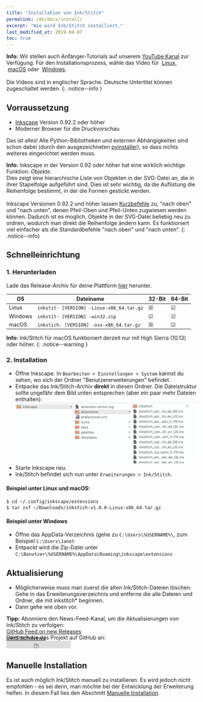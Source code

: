 ```yaml
---
title: "Installation von Ink/Stitch"
permalink: /de/docs/install/
excerpt: "Wie wird Ink/Stitch installiert."
last_modified_at: 2019-04-07
toc: true
---
```


**Info:** Wir stellen auch Anfänger-Tutorials auf unserem <i class="fab fa-youtube"></i> [YouTube Kanal](https://www.youtube.com/channel/UCJCDCFuT_xQoI55e10HRiRw) zur Verfügung.
Für den Installationsprozess, wähle das Video für
<i class="fab fa-linux"></i>&nbsp;[Linux](https://www.youtube.com/watch?v=Dkb5UvsZUNg&list=PLvlbfDmZyXG1ORmeqHdp4aP7J71e7icJP&index=2),
<i class="fab fa-apple"></i>&nbsp;[macOS](https://www.youtube.com/watch?v=gmOVLNh9cu8&list=PLvlbfDmZyXG1ORmeqHdp4aP7J71e7icJP&index=3) oder
<i class="fab fa-windows"></i>&nbsp;[Windows](https://www.youtube.com/watch?v=U5htzWZSjA8&list=PLvlbfDmZyXG1ORmeqHdp4aP7J71e7icJP&index=4).<br /><br />
Die Videos sind in englischer Sprache. Deutsche Untertitel können zugeschaltet werden.
{: .notice--info }

## Vorraussetzung

* [Inkscape](https://inkscape.org/) Version 0.92.2 oder höher
* Moderner Browser für die Druckvorschau

Das ist alles! Alle Python-Bibliotheken und externen Abhängigkeiten sind schon dabei (durch den ausgezeichneten [pyinstaller](http://www.pyinstaller.org)), so dass nichts weiteres eingerichtet werden muss.

**Info:** Inkscape in der Version 0.92 oder höher hat eine wirklich wichtige Funktion: *Objekte*.<br>
Dies zeigt eine hierarchische Liste von Objekten in der SVG-Datei an, die in ihrer Stapelfolge aufgeführt sind. Dies ist sehr wichtig, da die Auflistung die Reihenfolge bestimmt, in der die Formen gestickt werden.<br><br>
Inkscape Versionen 0.92.2 und höher lassen [Kurzbefehle](/de/docs/customize/#tastenkürzel) zu, "nach oben" und "nach unten", denen Pfeil-Oben und Pfeil-Unten zugwiesen werden können. Dadurch ist es moglich, Objekte in der SVG-Datei beliebig neu zu ordnen, wodurch man direkt die Reihenfolge ändern kann. Es funktioniert viel einfacher als die Standardbefehle "nach oben" und "nach unten".
{: .notice--info}

## Schnelleinrichtung

### 1. Herunterladen
Lade das Release-Archiv für deine Plattform [hier](https://github.com/inkstitch/inkstitch/releases/latest) herunter.

OS | Dateiname | 32-Bit | 64-Bit
--- | --- | --- | ---
Linux | `inkstit- [VERSION] -Linux-x86_64.tar.gz` | ☒ | ☑
Windows | `inkstit- [VERSION] -win32.zip` | ☑ | ☑
macOS | `inkstich- [VERSION] -osx-x86_64.tar.gz` | ☒ | ☑

**Info:** Ink/Stitch für macOS funktioniert derzeit nur mit High Sierra (10.13) oder höher.
{: .notice--warning }

### 2. Installation
 * Öffne Inkscape. In `Bearbeiten > Einstellungen > System` kannst du sehen, wo sich der Ordner "Benutzererweiterungen" befindet.
 * Entpacke das Ink/Stitch-Archiv **direkt** in diesen Ordner.
   Die Dateistruktur sollte ungefähr dem Bild unten entsprechen (aber ein paar mehr Dateien enthalten):
   ![File Structure](/assets/images/docs/en/file_structure.png)
 * Starte Inkscape neu.
 * Ink/Stitch befindet sich nun unter `Erweiterungen > Ink/Stitch`.

#### Beispiel unter Linux und macOS:

```
$ cd ~/.config/inkscape/extensions
$ tar zxf ~/Downloads/inkstich-v1.0.0-Linux-x86_64.tar.gz
```

#### Beispiel unter Windows

* Öffne das AppData-Verzeichnis (gehe zu `C:\Users\%USERNAME%\`, zum Beispiel `C:\Users\Janet`
* Entpackt wird die Zip-Datei unter `C:\Benutzer\%USERNAME%\AppData\Roaming\inkscape\extensions`

## Aktualisierung

 * Möglicherweise muss man zuerst die alten Ink/Stitch-Dateien löschen:<br>
   Gehe in das Erweiterungsverzeichnis und entferne die alle Dateien und Ordner, die mit inkstitch* beginnen.
 * Dann gehe wie oben vor.

**Tipp:** Abonniere den News-Feed-Kanal, um die Aktualisierungen von Ink/Stitch zu verfolgen:<br>
 <i class="fas fa-fw fa-rss-square" aria-hidden="true" style="color: #ffb400;"></i> [GitHub Feed on new Releases](https://github.com/inkstitch/inkstitch/releases.atom)<br>
 <i class="fas fa-fw fa-rss-square" aria-hidden="true" style="color: #ffb400;"></i> [Ink/Stitch News](/feed.xml)<br> 
{: .notice--info }

<p class="notice--info" style="margin-top: -3.5em !important;">Oder schaue das Projekt auf GitHub an:<br><iframe style="display: inline-block;" src="https://ghbtns.com/github-btn.html?user=inkstitch&repo=inkstitch&type=watch&count=true&v=2" frameborder="0" scrolling="0" width="170px" height="20px"></iframe></p>

## Manuelle Installation

Es ist auch möglich Ink/Stitch manuell zu installieren. Es wird jedoch nicht empfohlen - es sei denn, man möchte bei der Entwicklung der Erweiterung helfen.
In diesem Fall lies den Abschnitt [Manuelle Installation](/de/developers/inkstitch/manual-setup/).

